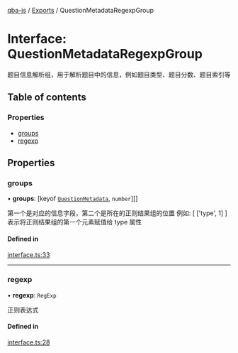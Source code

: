 [qba-js](../README.md) / [Exports](../modules.md) / QuestionMetadataRegexpGroup

# Interface: QuestionMetadataRegexpGroup

题目信息解析组，用于解析题目中的信息，例如题目类型、题目分数、题目索引等

## Table of contents

### Properties

- [groups](QuestionMetadataRegexpGroup.md#groups)
- [regexp](QuestionMetadataRegexpGroup.md#regexp)

## Properties

### groups

• **groups**: [keyof [`QuestionMetadata`](QuestionMetadata.md), `number`][]

第一个是对应的信息字段，第二个是所在的正则结果组的位置
例如: [ ['type', 1] ] 表示将正则结果组的第一个元素赋值给 type 属性

#### Defined in

[interface.ts:33](https://github.com/enncy/qba-js/blob/4e07069be04b50d13467d13bec01574a3c21f4de/src/interface.ts#L33)

___

### regexp

• **regexp**: `RegExp`

正则表达式

#### Defined in

[interface.ts:28](https://github.com/enncy/qba-js/blob/4e07069be04b50d13467d13bec01574a3c21f4de/src/interface.ts#L28)
